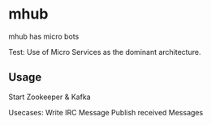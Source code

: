 # mhub

mhub has micro bots

Test: Use of Micro Services as the dominant architecture.

## Usage

Start Zookeeper & Kafka

Usecases:
Write IRC Message
Publish received Messages
